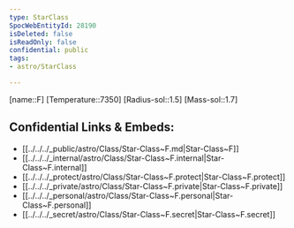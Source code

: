 ```yaml
---
type: StarClass
SpocWebEntityId: 28190
isDeleted: false
isReadOnly: false
confidential: public
tags:
- astro/StarClass

---
```

[name::F]
[Temperature::7350]
[Radius-sol::1.5]
[Mass-sol::1.7]




## Confidential Links & Embeds: 
- [[../../../_public/astro/Class/Star-Class~F.md|Star-Class~F]] 
- [[../../../_internal/astro/Class/Star-Class~F.internal|Star-Class~F.internal]] 
- [[../../../_protect/astro/Class/Star-Class~F.protect|Star-Class~F.protect]] 
- [[../../../_private/astro/Class/Star-Class~F.private|Star-Class~F.private]] 
- [[../../../_personal/astro/Class/Star-Class~F.personal|Star-Class~F.personal]] 
- [[../../../_secret/astro/Class/Star-Class~F.secret|Star-Class~F.secret]]

